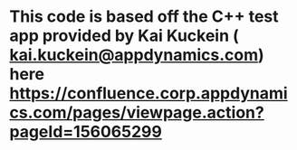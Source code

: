 # This code is based off the C++ test app provided by Kai Kuckein ( kai.kuckein@appdynamics.com) here https://confluence.corp.appdynamics.com/pages/viewpage.action?pageId=156065299
